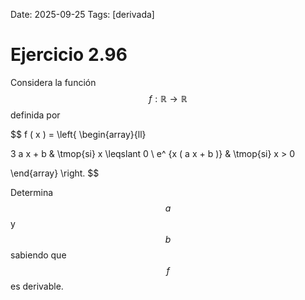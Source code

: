 Date: 2025-09-25
Tags: [derivada]

# Ejercicio 2.96

 
Considera la función  $$ f : \mathbb{R} \longrightarrow \mathbb{R}$$   definida por

$$
 f ( x ) =  \left\{
\begin{array}{ll}
  
3 a x + b &  \tmop{si}  x  \leqslant  0 \\ 
e^ {x ( a x + b )} &  \tmop{si}  x > 0

\end{array}
 \right.
$$
 
Determina  $$ a$$   y  $$ b$$   sabiendo que  $$ f$$   es derivable.
